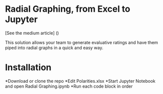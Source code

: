 # Radial Graphing, from Excel to Jupyter

[See the medium article] ()


This solution allows your team to generate evaluative ratings and have them piped into radial graphs in a quick and easy way. 

# Installation
*Download or clone the repo
*Edit Polarities.xlsx
*Start Jupyter Notebook and open Radial Graphing.ipynb
*Run each code block in order
